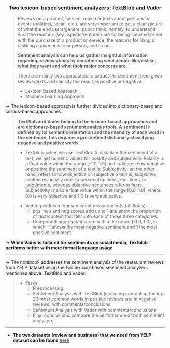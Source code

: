 <h3 align="center">Two lexicon-based sentiment analyzers: TextBlob and Vader</h3> 

> Reviews on a product, service, movie or texts about persons or events (political, social, etc.), are very important to get a clear picture of what the end users/general public think, namely, to understand what the reasons (key aspects/features) are for being satisfied or not with the purchase of a product or service, the reasons for liking or disliking a given movie or person, and so on. 
>
> **Sentiment analysis can help us gather insightful information regarding reviews/texts by deciphering what people like/dislike, what they want and what their major concerns are**.<br>

>There are mainly two approaches to extract the sentiment from given reviews/texts and classify the result as positive or negative: 
>- Lexicon Based Approach 
>- Machine Learning Approach  

&#8594; The lexicon-based approach is further divided into dictionary-based and corpus-based approaches.

> **TextBlob and Vader belong to the lexicon-based approaches and are dictionary-based sentiment analysis tools. A sentiment is defined by its semantic orientation and the intensity of each word in the sentence; this requires a pre-defined dictionary classifying negative and positive words**.

> - Textblob: when we use TextBlob to calculate the sentiment of a text, we get numeric values for polarity and subjectivity. 
Polarity is a float value within the range [-1.0, 1.0] and indicates how negative or positive the sentiment of a text is. 
Subjectivity, on the other hand, refers to how objective or subjective a text is; subjective sentences usually refer to personal opinions, emotions, or judgements, whereas objective sentences refer to facts. Subjectivity is also a float value within the range [0.0, 1.0], where 0.0 is very objective and 1.0 is very subjective.

> - Vader: produces four sentiment measurements (all floats):
>   - pos, neu and neg scores add up to 1 and show the proportion of text/content that falls into each of those three categories.
>   - Compound: aggregated score within the range [-1.0, 1.0], in which -1 shows the most negative sentiment and 1 the most positive sentiment.

&#8594; **While Vader is tailored for sentiments on social media, Textblob performs better with more formal language usage**.
- - - 
&#8594; The notebook addresses the sentiment analysis of the restaurant reviews from YELP dataset using the two lexicon-based sentiment analyzers mentioned above: TextBlob and Vader.
> - Tasks:
>     - Preprocessing
>     - Sentiment Analysis with TextBlob (including computing the top 20 most common words in positive reviews and in negative reviews) with comments/conclusions
>     - Sentiment Analysis with Vader with comments/conclusions
>     - Final conclusions: compare the performance of both sentiment analyzers

- - - 
- **The two datasets (review and business) that we need from YELP dataset can be found** [here](https://www.yelp.com/dataset)

